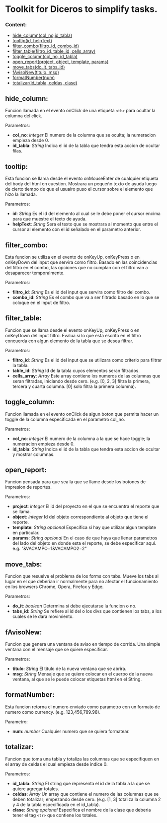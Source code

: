 # Toolkit for Diceros to simplify tasks.

### Content:
- [hide_column(col_no,id_tabla)](#hide_column)
- [tooltip(id, helpText)](#tooltip)
- [filter_combo(filtro_id, combo_id)](#filter_combo)
- [filter_table(filtro_id, table_id, cells_array)](#filter_table)
- [toggle_column(col_no, id_tabla)](#toggle_column)
- [open_report(project, object, template, params)](#open_report)
- [move_tabs(do_it, tabs_id)](#move_tabs)
- [fAvisoNew(titulo, msg)](#fAvisoNew)
- [formatNumber(num)](#formatNumber)
- [totalizar(id_tabla, celdas, clase)](#totalizar)


## hide_column:
Funcion llamada en el evento onClick de una etiqueta ```<th>``` para ocultar la columna del click.

Parametros:
- **col_no**: *integer* El numero de la columna que se oculta; la numeracion empieza desde 0.
- **id_tabla**: *String* Indica el id de la tabla que tendra esta accion de ocultar filas.


## tooltip:
Esta funcion se llama desde el evento onMouseEnter de cualquier etiqueta del body del html en cuestion. Mostrara un pequeño texto de ayuda luego de cierto tiempo de que el usuairo puso el cursor sobre el elemento que hizo la llamada.

Parametros:
- **id**: *String* Es el id del elemento al cual se le debe poner el cursor encima para que muestre el texto de ayuda.
- **helpText**: *String* Sera el texto que se mostrara al momento que entre el cursor al elemento con el id señalado en el parametro anterior.


## filter_combo:
Esta funcion se utiliza en el evento de onKeyUp, onKeyPress o en onKeyDown del input que servira como filtro. Basado en las coincidencias del filtro en el combo, las opciones que no cumplan con	el filtro van a desaparecer temporalmente.

Parametros:
- **filtro_id**: *String* Es el id del input que servira como filtro del combo.
- **combo_id**: *String* Es el combo que va a ser filtrado basado en lo que se coloque en el input de filtro.


## filter_table:
Funcion que se llama desde el evento onKeyUp, onKeyPress o en onKeyDown del input filtro. Evalua si lo que esta escrito en el filtro concuerda con algun elemento de la tabla que se desea filtrar.

Parametros:
- **filtro_id**: *String* Es el id del input que se utilizara como criterio para filtrar la tabla.
- **table_id**: *String* Id de la tabla cuyos elementos seran filtrados.
- **cells_array**: *Array* Este array contiene los numeros de las columnas que seran filtradas, iniciando desde cero. (e.g. [0, 2, 3] filtra la primera, tercera y cuarta columna. [0] solo filtra la primera columna).


## toggle_column:
Funcion llamada en el evento onClick de algun boton que permita hacer un toggle de la columna especificada en el parametro col_no.

Parametros:
- **col_no**: *integer* El numero de la columna a la que se hace toggle; la numeracion empieza desde 0.
- **id_tabla**: *String* Indica el id de la tabla que tendra esta accion de ocultar y mostrar columnas.


## open_report:
Funcion pensada para que sea la que se llame desde los botones de impresion de reportes.

Parametros:
- **project**: *integer* El id del proyecto en el que se encuentra el reporte que se llama.
- **object**: *integer* Id del objeto correspondiente al objeto que tiene el reporte.
- **template**: *String* *opcional* Especifica si hay que utilizar algun template en particular.
- **params**: *String* *opcional* En el caso de que haya que llenar parametros del lado del objeto en donde esta el reporte, se debe especificar aqui. e.g. "&VACAMPO=1&VACAMPO2=2"


## move_tabs:
Funcion que resuelve el problema de los forms con tabs. Mueve los tabs al lugar en el que deberian ir normalmente para no afectar el funcionamiento en los browsers Chrome, Opera, Firefox y Edge.

Parametros:
- **do_it**: *boolean* Determina si debe ejecutarse la funcion o no.
- **tabs_id**: *String* Se refiere al id del o los divs que contienen los tabs, a los cuales se le dara movimiento.


## fAvisoNew:
Funcion que genera una ventana de aviso en tiempo de corrida. Una simple ventana con el mensaje que se quiere especificar.

Parametros:
- **titulo**: *String* El titulo de la nueva ventana que se abrira.
- **msg**: *String* Mensaje que se quiere colocar en el cuerpo de la nueva ventana, al que se le puede colocar etiquetas html en el String.


## formatNumber:
Esta funcion retorna el numero enviado como parametro con un formato de numero como currency. (e.g. 123,456,789.98).

Parametro:
- **num**: *number* Cualquier numero que se quiera formatear.


## totalizar:
Funcion que toma una tabla y totaliza las columnas que se especifiquen en el array de celdas el cual empieza desde indice 0.

Parametros:
- **id_tabla**: *String* El string que representa el id de la tabla a la que se quiere agregar totales.
- **celdas**: *Array* Un array que contiene el numero de las columnas que se deben totalizar; empezando desde cero. (e.g. [1, 3] totaliza la columna 2 y 4 de la tabla especificada en el id_tabla).
- **clase**: *String* *opcional* Especifica el nombre de la clase que deberia tener el tag ```<tr>``` que contiene los totales.